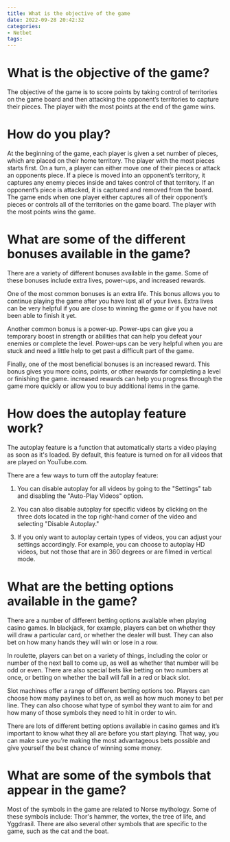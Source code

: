 ```yaml
---
title: What is the objective of the game
date: 2022-09-28 20:42:32
categories:
- Netbet
tags:
---
```



#  What is the objective of the game?

The objective of the game is to score points by taking control of territories on the game board and then attacking the opponent’s territories to capture their pieces. The player with the most points at the end of the game wins.

# How do you play?

At the beginning of the game, each player is given a set number of pieces, which are placed on their home territory. The player with the most pieces starts first. On a turn, a player can either move one of their pieces or attack an opponents piece. If a piece is moved into an opponent’s territory, it captures any enemy pieces inside and takes control of that territory. If an opponent’s piece is attacked, it is captured and removed from the board. The game ends when one player either captures all of their opponent’s pieces or controls all of the territories on the game board. The player with the most points wins the game.

#  What are some of the different bonuses available in the game?

There are a variety of different bonuses available in the game. Some of these bonuses include extra lives, power-ups, and increased rewards.

One of the most common bonuses is an extra life. This bonus allows you to continue playing the game after you have lost all of your lives. Extra lives can be very helpful if you are close to winning the game or if you have not been able to finish it yet.

Another common bonus is a power-up. Power-ups can give you a temporary boost in strength or abilities that can help you defeat your enemies or complete the level. Power-ups can be very helpful when you are stuck and need a little help to get past a difficult part of the game.

Finally, one of the most beneficial bonuses is an increased reward. This bonus gives you more coins, points, or other rewards for completing a level or finishing the game. increased rewards can help you progress through the game more quickly or allow you to buy additional items in the game.

#  How does the autoplay feature work?

The autoplay feature is a function that automatically starts a video playing as soon as it's loaded. By default, this feature is turned on for all videos that are played on YouTube.com.

There are a few ways to turn off the autoplay feature:

1. You can disable autoplay for all videos by going to the "Settings" tab and disabling the "Auto-Play Videos" option.

2. You can also disable autoplay for specific videos by clicking on the three dots located in the top right-hand corner of the video and selecting "Disable Autoplay."

3. If you only want to autoplay certain types of videos, you can adjust your settings accordingly. For example, you can choose to autoplay HD videos, but not those that are in 360 degrees or are filmed in vertical mode.

#  What are the betting options available in the game?

There are a number of different betting options available when playing casino games. In blackjack, for example, players can bet on whether they will draw a particular card, or whether the dealer will bust. They can also bet on how many hands they will win or lose in a row.

In roulette, players can bet on a variety of things, including the color or number of the next ball to come up, as well as whether that number will be odd or even. There are also special bets like betting on two numbers at once, or betting on whether the ball will fall in a red or black slot.

Slot machines offer a range of different betting options too. Players can choose how many paylines to bet on, as well as how much money to bet per line. They can also choose what type of symbol they want to aim for and how many of those symbols they need to hit in order to win.

There are lots of different betting options available in casino games and it’s important to know what they all are before you start playing. That way, you can make sure you’re making the most advantageous bets possible and give yourself the best chance of winning some money.

#  What are some of the symbols that appear in the game?

Most of the symbols in the game are related to Norse mythology. Some of these symbols include: Thor's hammer, the vortex, the tree of life, and Yggdrasil. There are also several other symbols that are specific to the game, such as the cat and the boat.